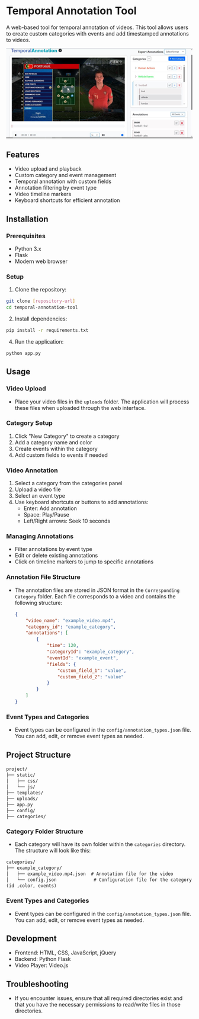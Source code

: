 # Temporal Annotation Tool

A web-based tool for temporal annotation of videos. This tool allows users to create custom categories with events and add timestamped annotations to videos.

![image](Capture.JPG)

## Features

- Video upload and playback
- Custom category and event management
- Temporal annotation with custom fields
- Annotation filtering by event type
- Video timeline markers
- Keyboard shortcuts for efficient annotation

## Installation

### Prerequisites
- Python 3.x
- Flask
- Modern web browser

### Setup
1. Clone the repository:
```bash
git clone [repository-url]
cd temporal-annotation-tool
```

2. Install dependencies:
```bash
pip install -r requirements.txt
```
4. Run the application:
```bash
python app.py
```

## Usage

### Video Upload
- Place your video files in the `uploads` folder. The application will process these files when uploaded through the web interface.

### Category Setup
1. Click "New Category" to create a category
2. Add a category name and color
3. Create events within the category
4. Add custom fields to events if needed

### Video Annotation
1. Select a category from the categories panel
2. Upload a video file
3. Select an event type
4. Use keyboard shortcuts or buttons to add annotations:
   - Enter: Add annotation
   - Space: Play/Pause
   - Left/Right arrows: Seek 10 seconds

### Managing Annotations
- Filter annotations by event type
- Edit or delete existing annotations
- Click on timeline markers to jump to specific annotations

### Annotation File Structure
- The annotation files are stored in JSON format in the `Corresponding Category` folder. Each file corresponds to a video and contains the following structure:
  ```json
  {
      "video_name": "example_video.mp4",
      "category_id": "example_category",
      "annotations": [
          {
              "time": 120,
              "categoryId": "example_category",
              "eventId": "example_event",
              "fields": {
                  "custom_field_1": "value",
                  "custom_field_2": "value"
              }
          }
      ]
  }
  ```

### Event Types and Categories
- Event types can be configured in the `config/annotation_types.json` file. You can add, edit, or remove event types as needed.

## Project Structure
```
project/
├── static/
│   ├── css/
│   └── js/
├── templates/
├── uploads/
├── app.py
├── config/
├── categories/

```
### Category Folder Structure
- Each category will have its own folder within the `categories` directory. The structure will look like this:
```
categories/
├── example_category/
│   ├── example_video.mp4.json  # Annotation file for the video
│   └── config.json              # Configuration file for the category (id ,color, events)
```

### Event Types and Categories
- Event types can be configured in the `config/annotation_types.json` file. You can add, edit, or remove event types as needed.


## Development
- Frontend: HTML, CSS, JavaScript, jQuery
- Backend: Python Flask
- Video Player: Video.js

## Troubleshooting
- If you encounter issues, ensure that all required directories exist and that you have the necessary permissions to read/write files in those directories.


